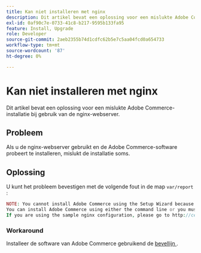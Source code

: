 ```yaml
---
title: Kan niet installeren met nginx
description: Dit artikel bevat een oplossing voor een mislukte Adobe Commerce-installatie bij gebruik van de nginx-webserver.
exl-id: 0af90c7e-0733-41c8-b217-9595b133fa95
feature: Install, Upgrade
role: Developer
source-git-commit: 2aeb2355b74d1cdfc62b5e7c5aa04fcd0a654733
workflow-type: tm+mt
source-wordcount: '87'
ht-degree: 0%

---
```


# Kan niet installeren met nginx

Dit artikel bevat een oplossing voor een mislukte Adobe Commerce-installatie bij gebruik van de nginx-webserver.

## Probleem

Als u de nginx-webserver gebruikt en de Adobe Commerce-software probeert te installeren, mislukt de installatie soms.

## Oplossing

U kunt het probleem bevestigen met de volgende fout in de map `var/report` :

```php
NOTE: You cannot install Adobe Commerce using the Setup Wizard because the Adobe Commerce setup directory cannot be accessed.
You can install Adobe Commerce using either the command line or you must restore access to the following directory: /var/www/html/setup
If you are using the sample nginx configuration, please go to http://ce.mtf03.bcn.magento.com/setup/";i:1;s:641:"#0 /var/www/html/lib/internal/Magento/Framework/App/Http.php(213): Magento\Framework\App\Http->redirectToSetup(Object(Magento\Framework\App\Bootstrap), Object(Exception))
```

### Workaround

Installeer de software van Adobe Commerce gebruikend de [ bevellijn ](https://experienceleague.adobe.com/nl/docs/commerce-operations/installation-guide/advanced).
